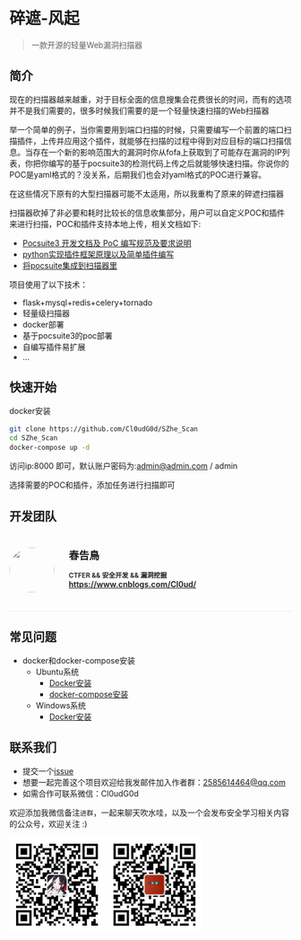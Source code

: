 # 碎遮-风起

> 一款开源的轻量Web漏洞扫描器

## 简介

现在的扫描器越来越重，对于目标全面的信息搜集会花费很长的时间，而有的选项并不是我们需要的，很多时候我们需要的是一个轻量快速扫描的Web扫描器

举一个简单的例子，当你需要用到端口扫描的时候，只需要编写一个前置的端口扫描插件，上传并应用这个插件，就能够在扫描的过程中得到对应目标的端口扫描信息。当存在一个新的影响范围大的漏洞时你从fofa上获取到了可能存在漏洞的IP列表，你把你编写的基于pocsuite3的检测代码上传之后就能够快速扫描。你说你的POC是yaml格式的？没关系，后期我们也会对yaml格式的POC进行兼容。

在这些情况下原有的大型扫描器可能不太适用，所以我重构了原来的碎遮扫描器

扫描器砍掉了非必要和耗时比较长的信息收集部分，用户可以自定义POC和插件来进行扫描，POC和插件支持本地上传，相关文档如下:

+ [Pocsuite3 开发文档及 PoC 编写规范及要求说明](./other/CODING.md)
+ [python实现插件框架原理以及简单插件编写](./other/pythonPlugin.md)
+ [将pocsuite集成到扫描器里](./other/pocsuite2SZhe.md)


项目使用了以下技术：
+ flask+mysql+redis+celery+tornado
+ 轻量级扫描器
+ docker部署
+ 基于pocsuite3的poc部署
+ 自编写插件易扩展
+ ...


## 快速开始 

docker安装 
```bash
git clone https://github.com/Cl0udG0d/SZhe_Scan
cd SZhe_Scan
docker-compose up -d 
``` 

访问ip:8000 即可，默认账户密码为:admin@admin.com / admin 

选择需要的POC和插件，添加任务进行扫描即可


## 开发团队

<div style="display: flex;padding: 25px 0;border-bottom: 1px dotted #ddd;">
    <div class="avatar" style="flex: 0 0 80px;display: block;">
        <img src="https://avatars.githubusercontent.com/u/45556496" width="80" height="80" style="border-radius: 50%;object-fit: cover;max-width: 100%;">
    </div>
    <div class="profile" style="padding-left: 26px;flex: 1;display: block;">
        <h3 style="margin: 0;font-size: 1.3em;">
            春告鳥
        </h3>
        <dl>
            <dt style="text-transform: uppercase;font-size: 0.84em;font-weight: 600;">CTFer && 安全开发 && 漏洞挖掘</dt>
            <dt style="font-weight: 600;">
                <a href="https://www.cnblogs.com/Cl0ud/" target="_blank">https://www.cnblogs.com/Cl0ud/
                </a>
            </dt>
        </dl>
    </div>
</div>

## 常见问题 
+ docker和docker-compose安装
  + Ubuntu系统 
    + [Docker安装](https://www.runoob.com/docker/ubuntu-docker-install.html)
    + [docker-compose安装](./other/docker-compose_install.md)
  + Windows系统
    + [Docker安装](https://www.runoob.com/docker/windows-docker-install.html)

## 联系我们
- 提交一个[issue](https://github.com/Cl0udG0d/SZhe_Scan/issues/new)
- 想要一起完善这个项目欢迎给我发邮件加入作者群：[2585614464@qq.com](mailto:2585614464@qq.com)
- 如需合作可联系微信：Cl0udG0d

欢迎添加我微信备注`进群`，一起来聊天吹水哇，以及一个会发布安全学习相关内容的公众号，欢迎关注 :)


<div>
    <img  alt="JPG" src="https://github.com/Cl0udG0d/Cl0udG0d/raw/main/images/cgn.jpg"  width="170px" />
    <img  alt="JPG" src="https://github.com/Cl0udG0d/Cl0udG0d/raw/main/images/gzh.jpg"  width="170px" />
</div>
